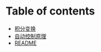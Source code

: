 # Table of contents

* [积分变换](README.md)
* [自动控制原理](zi-dong-kong-zhi-yuan-li.md)
* [README](readme.md)
